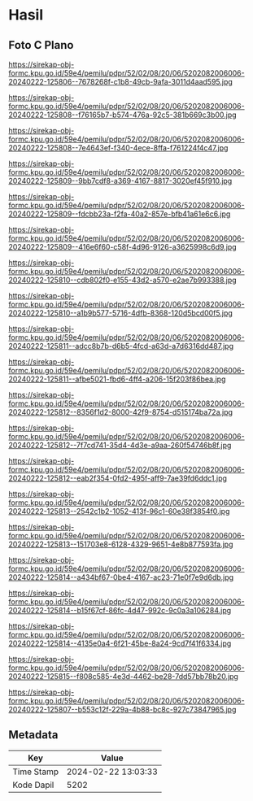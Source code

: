 # Hasil

## Foto C Plano

https://sirekap-obj-formc.kpu.go.id/59e4/pemilu/pdpr/52/02/08/20/06/5202082006006-20240222-125806--7678268f-c1b8-49cb-9afa-3011d4aad595.jpg

https://sirekap-obj-formc.kpu.go.id/59e4/pemilu/pdpr/52/02/08/20/06/5202082006006-20240222-125808--f76165b7-b574-476a-92c5-381b669c3b00.jpg

https://sirekap-obj-formc.kpu.go.id/59e4/pemilu/pdpr/52/02/08/20/06/5202082006006-20240222-125808--7e4643ef-f340-4ece-8ffa-f761224f4c47.jpg

https://sirekap-obj-formc.kpu.go.id/59e4/pemilu/pdpr/52/02/08/20/06/5202082006006-20240222-125809--9bb7cdf8-a369-4167-8817-3020ef45f910.jpg

https://sirekap-obj-formc.kpu.go.id/59e4/pemilu/pdpr/52/02/08/20/06/5202082006006-20240222-125809--fdcbb23a-f2fa-40a2-857e-bfb41a61e6c6.jpg

https://sirekap-obj-formc.kpu.go.id/59e4/pemilu/pdpr/52/02/08/20/06/5202082006006-20240222-125809--416e6f60-c58f-4d96-9126-a3625998c6d9.jpg

https://sirekap-obj-formc.kpu.go.id/59e4/pemilu/pdpr/52/02/08/20/06/5202082006006-20240222-125810--cdb802f0-e155-43d2-a570-e2ae7b993388.jpg

https://sirekap-obj-formc.kpu.go.id/59e4/pemilu/pdpr/52/02/08/20/06/5202082006006-20240222-125810--a1b9b577-5716-4dfb-8368-120d5bcd00f5.jpg

https://sirekap-obj-formc.kpu.go.id/59e4/pemilu/pdpr/52/02/08/20/06/5202082006006-20240222-125811--adcc8b7b-d6b5-4fcd-a63d-a7d6316dd487.jpg

https://sirekap-obj-formc.kpu.go.id/59e4/pemilu/pdpr/52/02/08/20/06/5202082006006-20240222-125811--afbe5021-fbd6-4ff4-a206-15f203f86bea.jpg

https://sirekap-obj-formc.kpu.go.id/59e4/pemilu/pdpr/52/02/08/20/06/5202082006006-20240222-125812--8356f1d2-8000-42f9-8754-d515174ba72a.jpg

https://sirekap-obj-formc.kpu.go.id/59e4/pemilu/pdpr/52/02/08/20/06/5202082006006-20240222-125812--7f7cd741-35d4-4d3e-a9aa-260f54746b8f.jpg

https://sirekap-obj-formc.kpu.go.id/59e4/pemilu/pdpr/52/02/08/20/06/5202082006006-20240222-125812--eab2f354-0fd2-495f-aff9-7ae39fd6ddc1.jpg

https://sirekap-obj-formc.kpu.go.id/59e4/pemilu/pdpr/52/02/08/20/06/5202082006006-20240222-125813--2542c1b2-1052-413f-96c1-60e38f3854f0.jpg

https://sirekap-obj-formc.kpu.go.id/59e4/pemilu/pdpr/52/02/08/20/06/5202082006006-20240222-125813--151703e8-6128-4329-9651-4e8b877593fa.jpg

https://sirekap-obj-formc.kpu.go.id/59e4/pemilu/pdpr/52/02/08/20/06/5202082006006-20240222-125814--a434bf67-0be4-4167-ac23-71e0f7e9d6db.jpg

https://sirekap-obj-formc.kpu.go.id/59e4/pemilu/pdpr/52/02/08/20/06/5202082006006-20240222-125814--b15f67cf-86fc-4d47-992c-9c0a3a106284.jpg

https://sirekap-obj-formc.kpu.go.id/59e4/pemilu/pdpr/52/02/08/20/06/5202082006006-20240222-125814--4135e0a4-6f21-45be-8a24-9cd7f41f6334.jpg

https://sirekap-obj-formc.kpu.go.id/59e4/pemilu/pdpr/52/02/08/20/06/5202082006006-20240222-125815--f808c585-4e3d-4462-be28-7dd57bb78b20.jpg

https://sirekap-obj-formc.kpu.go.id/59e4/pemilu/pdpr/52/02/08/20/06/5202082006006-20240222-125807--b553c12f-229a-4b88-bc8c-927c73847965.jpg


## Metadata

| Key        | Value               |
| ---------- | ------------------- |
| Time Stamp | 2024-02-22 13:03:33 |
| Kode Dapil | 5202                |



